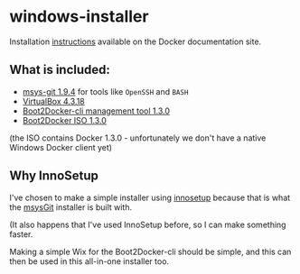 # windows-installer

Installation [instructions](http://docs.docker.io/installation/windows/) available on the Docker documentation site.

## What is included:

- [msys-git 1.9.4](http://msysgit.github.io/) for tools like `OpenSSH` and `BASH`
- [VirtualBox 4.3.18](https://www.virtualbox.org)
- [Boot2Docker-cli management tool 1.3.0](https://github.com/boot2docker/boot2docker-cli)
- [Boot2Docker ISO 1.3.0](https://github.com/boot2docker/boot2docker)

(the ISO contains Docker 1.3.0 - unfortunately we don't have a native Windows Docker client yet)

## Why InnoSetup

I've chosen to make a simple installer using [innosetup](http://www.jrsoftware.org/)
because that is what the [msysGit](http://git-scm.org) installer is built with.

(It also happens that I've used InnoSetup before, so I can make something faster.

Making a simple Wix for the Boot2Docker-cli should be simple, and this can then be
used in this all-in-one installer too.
